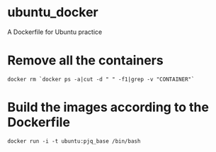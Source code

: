 ubuntu_docker
=============

A Dockerfile for Ubuntu practice

Remove all the containers
============
```
docker rm `docker ps -a|cut -d " " -f1|grep -v "CONTAINER"`
```
Build the images according to the Dockerfile
===========
```
docker run -i -t ubuntu:pjq_base /bin/bash
```

